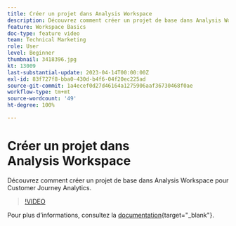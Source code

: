 ```yaml
---
title: Créer un projet dans Analysis Workspace
description: Découvrez comment créer un projet de base dans Analysis Workspace pour Customer Journey Analytics.
feature: Workspace Basics
doc-type: feature video
team: Technical Marketing
role: User
level: Beginner
thumbnail: 3418396.jpg
kt: 13009
last-substantial-update: 2023-04-14T00:00:00Z
exl-id: 83f727f8-bba0-430d-b4f6-04f20ec225ad
source-git-commit: 1a4ecef0d27d46164a1275906aaf36730468f0ae
workflow-type: tm+mt
source-wordcount: '49'
ht-degree: 100%

---
```


# Créer un projet dans Analysis Workspace

Découvrez comment créer un projet de base dans Analysis Workspace pour Customer Journey Analytics.

>[!VIDEO](https://video.tv.adobe.com/v/3418396/?learn=on&quality=12)

Pour plus d’informations, consultez la [documentation](https://experienceleague.adobe.com/docs/analytics-platform/using/cja-workspace/perform-basic-analysis.html?lang=fr){target="_blank"}.
